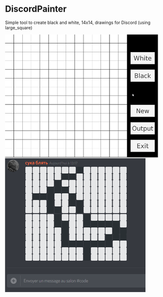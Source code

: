 # DiscordPainter
Simple tool to create black and white, 14x14, drawings for Discord (using large_square)

![](q0XhdNEwEI.gif)
![](result.png)